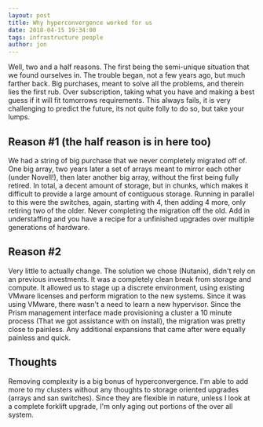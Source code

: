 ```yaml
---
layout: post
title: Why hyperconvergence worked for us
date: 2018-04-15 19:34:00
tags: infrastructure people
author: jon
---
```


Well, two and a half reasons.  The first being the semi-unique situation that we found ourselves in.  The trouble began, not a few years ago, but much farther back.  Big purchases, meant to solve all the problems, and therein lies the first rub.  Over subscription, taking what you have and making a best guess if it will fit tomorrows requirements.  This always fails, it is very challenging to predict the future, its not quite folly to do so, but take your lumps.

## Reason #1 (the half reason is in here too)

We had a string of big purchase that we never completely migrated off of.  One big array, two years later a set of arrays meant to mirror each other (under Novell!), then later another big array, without the first being fully retired.  In total, a decent amount of storage, but in chunks, which makes it difficult to provide a large amount of contiguous storage. Running in parallel to this were the switches, again, starting with 4, then adding 4 more, only retiring two of the older.  Never completing the migration off the old.  Add in understaffing and you have a recipe for a unfinished upgrades over multiple generations of hardware.

## Reason #2

Very little to actually change.  The solution we chose (Nutanix), didn't rely on an previous investments.  It was a completely clean break from storage and compute.  It allowed us to stage up a discrete environment, using existing VMware licenses and perform migration to the new systems.  Since it was using VMware, there wasn't a need to learn a new hypervisor.  Since the Prism management interface made provisioning a cluster a 10 minute process (That we got assistance with on install), the migration was pretty close to painless.  Any additional expansions that came after were equally painless and quick.

## Thoughts

Removing complexity is a big bonus of hyperconvergence.  I'm able to add more to my clusters without any thoughts to storage oriented upgrades (arrays and san switches).  Since they are flexible in nature, unless I look at a complete forklift upgrade, I'm only aging out portions of the over all system.